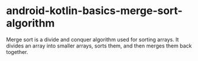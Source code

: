 # android-kotlin-basics-merge-sort-algorithm
Merge sort is a divide and conquer algorithm used for sorting arrays. It divides an array into smaller arrays, sorts them, and then merges them back together.
